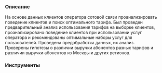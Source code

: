 ### Описание
На основе данных клиентов оператора сотовой связи проанализировать поведение клиентов и поиск оптимального тарифа.
Был проведен предварительный анализ использования тарифов на выборке клиентов, проанализировано поведение клиентов при использовании услуг оператора и рекомендованы оптимальные наборы услуг для пользователей. Проведена предобработка данных, их анализ. Проверены гипотезы о различии выручки абонентов разных тарифов и различии выручки абонентов из Москвы и других регионов.

### Инструменты
